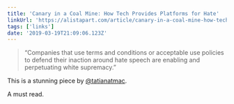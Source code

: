 ```yaml
---
title: 'Canary in a Coal Mine: How Tech Provides Platforms for Hate'
linkUrl: 'https://alistapart.com/article/canary-in-a-coal-mine-how-tech-provides-platforms-for-hate'
tags: ['links'] 
date: '2019-03-19T21:09:06.123Z'
---
```

> “Companies that use terms and conditions or acceptable use policies to defend their inaction around hate speech are enabling and perpetuating white supremacy.”

This is a stunning piece by [@tatianatmac](//twitter.com/tatianatmac).

A must read. 